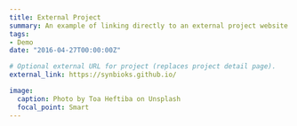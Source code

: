 ```yaml
---
title: External Project
summary: An example of linking directly to an external project website using `external_link`.
tags:
- Demo
date: "2016-04-27T00:00:00Z"

# Optional external URL for project (replaces project detail page).
external_link: https://synbioks.github.io/

image:
  caption: Photo by Toa Heftiba on Unsplash
  focal_point: Smart
---
```

